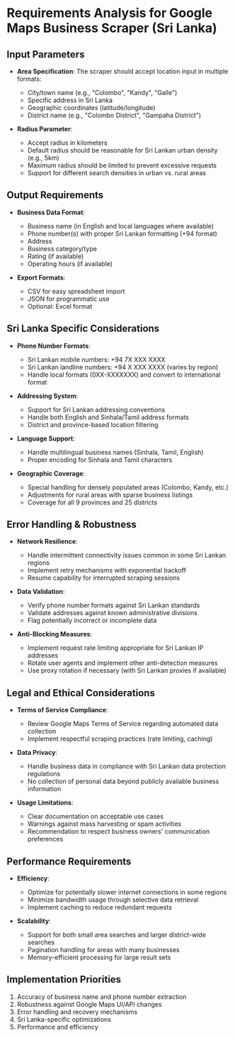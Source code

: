 # Requirements Analysis for Google Maps Business Scraper (Sri Lanka)

## Input Parameters
- **Area Specification**: The scraper should accept location input in multiple formats:
  - City/town name (e.g., "Colombo", "Kandy", "Galle")
  - Specific address in Sri Lanka
  - Geographic coordinates (latitude/longitude)
  - District name (e.g., "Colombo District", "Gampaha District")
  
- **Radius Parameter**: 
  - Accept radius in kilometers
  - Default radius should be reasonable for Sri Lankan urban density (e.g., 5km)
  - Maximum radius should be limited to prevent excessive requests
  - Support for different search densities in urban vs. rural areas

## Output Requirements
- **Business Data Format**:
  - Business name (in English and local languages where available)
  - Phone number(s) with proper Sri Lankan formatting (+94 format)
  - Address
  - Business category/type
  - Rating (if available)
  - Operating hours (if available)
  
- **Export Formats**:
  - CSV for easy spreadsheet import
  - JSON for programmatic use
  - Optional: Excel format

## Sri Lanka Specific Considerations
- **Phone Number Formats**:
  - Sri Lankan mobile numbers: +94 7X XXX XXXX
  - Sri Lankan landline numbers: +94 X XXX XXXX (varies by region)
  - Handle local formats (0XX-XXXXXXX) and convert to international format
  
- **Addressing System**:
  - Support for Sri Lankan addressing conventions
  - Handle both English and Sinhala/Tamil address formats
  - District and province-based location filtering
  
- **Language Support**:
  - Handle multilingual business names (Sinhala, Tamil, English)
  - Proper encoding for Sinhala and Tamil characters
  
- **Geographic Coverage**:
  - Special handling for densely populated areas (Colombo, Kandy, etc.)
  - Adjustments for rural areas with sparse business listings
  - Coverage for all 9 provinces and 25 districts

## Error Handling & Robustness
- **Network Resilience**:
  - Handle intermittent connectivity issues common in some Sri Lankan regions
  - Implement retry mechanisms with exponential backoff
  - Resume capability for interrupted scraping sessions
  
- **Data Validation**:
  - Verify phone number formats against Sri Lankan standards
  - Validate addresses against known administrative divisions
  - Flag potentially incorrect or incomplete data
  
- **Anti-Blocking Measures**:
  - Implement request rate limiting appropriate for Sri Lankan IP addresses
  - Rotate user agents and implement other anti-detection measures
  - Use proxy rotation if necessary (with Sri Lankan proxies if available)

## Legal and Ethical Considerations
- **Terms of Service Compliance**:
  - Review Google Maps Terms of Service regarding automated data collection
  - Implement respectful scraping practices (rate limiting, caching)
  
- **Data Privacy**:
  - Handle business data in compliance with Sri Lankan data protection regulations
  - No collection of personal data beyond publicly available business information
  
- **Usage Limitations**:
  - Clear documentation on acceptable use cases
  - Warnings against mass harvesting or spam activities
  - Recommendation to respect business owners' communication preferences

## Performance Requirements
- **Efficiency**:
  - Optimize for potentially slower internet connections in some regions
  - Minimize bandwidth usage through selective data retrieval
  - Implement caching to reduce redundant requests
  
- **Scalability**:
  - Support for both small area searches and larger district-wide searches
  - Pagination handling for areas with many businesses
  - Memory-efficient processing for large result sets

## Implementation Priorities
1. Accuracy of business name and phone number extraction
2. Robustness against Google Maps UI/API changes
3. Error handling and recovery mechanisms
4. Sri Lanka-specific optimizations
5. Performance and efficiency
